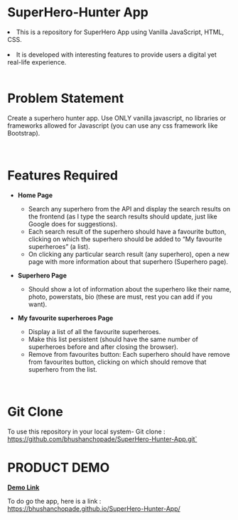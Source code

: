 # SuperHero-Hunter App


<li>This is a repository for SuperHero App using Vanilla JavaScript, HTML, CSS.</li>
<br>
<li> It is developed with interesting features to provide users a digital yet real-life experience.</li>
<br>

# Problem Statement

Create a superhero hunter app. Use ONLY vanilla javascript, no libraries or frameworks allowed for Javascript (you can use any css framework like Bootstrap).

<br>

# Features Required

- <b>Home Page</b><br>

  - Search any superhero from the API and display the search results on the frontend (as I type the search results should update, just like Google does for suggestions).
  - Each search result of the superhero should have a favourite button, clicking on which the superhero should be added to “My favourite superheroes” (a list).
  - On clicking any particular search result (any superhero), open a new page with more information about that superhero (Superhero page).

- <b>Superhero Page</b> <br>

  - Should show a lot of information about the superhero like their name, photo, powerstats, bio (these are must, rest you can add if you want).

- <b>My favourite superheroes Page</b> <br>

  - Display a list of all the favourite superheroes.
  - Make this list persistent (should have the same number of superheroes before and after closing the browser).
  - Remove from favourites button: Each superhero should have remove from favourites button, clicking on which should remove that superhero from the list.

<br>

# Git Clone
To use this repository in your local system-
Git clone : https://github.com/bhushanchopade/SuperHero-Hunter-App.git`


# PRODUCT DEMO
<a href="https://bhushanchopade.github.io/SuperHero-Hunter-App/"> <b> Demo Link </b> </a><br>




To do go the app, here is a link : https://bhushanchopade.github.io/SuperHero-Hunter-App/

